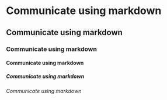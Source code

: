 # Communicate using markdown 
## Communicate using markdown
### Communicate using markdown
#### Communicate using markdown
##### Communicate using markdown
###### Communicate using markdown
